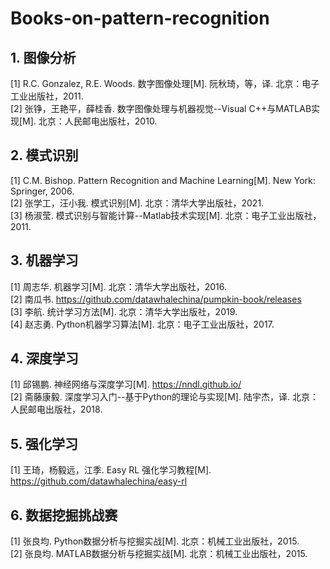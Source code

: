 # Books-on-pattern-recognition

## 1. 图像分析
[1] R.C. Gonzalez, R.E. Woods. 数字图像处理[M]. 阮秋琦，等，译. 北京：电子工业出版社，2011.  
[2] 张铮，王艳平，薛桂香. 数字图像处理与机器视觉--Visual C++与MATLAB实现[M]. 北京：人民邮电出版社，2010.

## 2. 模式识别
[1] C.M. Bishop. Pattern Recognition and Machine Learning[M]. New York: Springer, 2006.  
[2] 张学工，汪小我. 模式识别[M]. 北京：清华大学出版社，2021.  
[3] 杨淑莹. 模式识别与智能计算--Matlab技术实现[M]. 北京：电子工业出版社，2011.

## 3. 机器学习
[1] 周志华. 机器学习[M]. 北京：清华大学出版社，2016.  
[2] 南瓜书. https://github.com/datawhalechina/pumpkin-book/releases  
[3] 李航. 统计学习方法[M]. 北京：清华大学出版社，2019.  
[4] 赵志勇. Python机器学习算法[M]. 北京：电子工业出版社，2017.

## 4. 深度学习
[1] 邱锡鹏. 神经网络与深度学习[M]. https://nndl.github.io/  
[2] 斋藤康毅. 深度学习入门--基于Python的理论与实现[M]. 陆宇杰，译. 北京：人民邮电出版社，2018.

## 5. 强化学习
[1] 王琦，杨毅远，江季. Easy RL 强化学习教程[M]. https://github.com/datawhalechina/easy-rl

## 6. 数据挖掘挑战赛
[1] 张良均. Python数据分析与挖掘实战[M]. 北京：机械工业出版社，2015.  
[2] 张良均. MATLAB数据分析与挖掘实战[M]. 北京：机械工业出版社，2015.  


